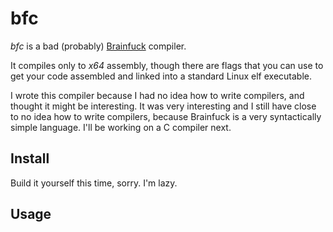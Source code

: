 # bfc

*bfc* is a bad (probably) [Brainfuck](https://en.wikipedia.org/wiki/Brainfuck) compiler. 

It compiles only to *x64* assembly, though there are flags that you can use to get your code assembled and linked into a standard Linux elf executable.

I wrote this compiler because I had no idea how to write compilers, and thought it might be interesting. It was very interesting and I still have close to no idea how to write compilers, because Brainfuck is a very syntactically simple language. I'll be working on a C compiler next.

## Install

Build it yourself this time, sorry. I'm lazy.

## Usage



